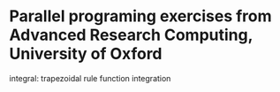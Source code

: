 # Parallel programing exercises from Advanced Research Computing, University of Oxford

integral: trapezoidal rule function integration
